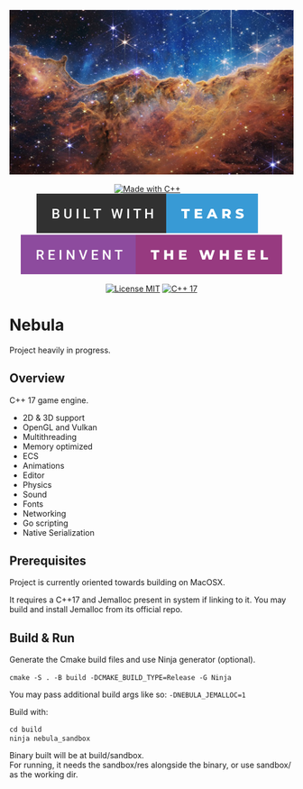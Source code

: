 <p align="center">
    <img alt="Nebula" src="docs/nebula.jpg" width="800px"/>
</p>

<div align="center">

  <a style="margin-right:15px" href="#"><img src="https://forthebadge.com/images/badges/made-with-c-plus-plus.svg" alt="Made with C++"/></a>
  <a style="margin-right:15px" href="#"><img src="docs/built-with-tears.svg" alt="Built with tears"/></a>  
  <a href="#"><img src="docs/reinvent-the-wheel.svg" alt="Reinvent the wheel"/></a>  


  <a href="https://opensource.org/licenses/MIT"><img src="https://img.shields.io/badge/License-MIT-brightgreen.svg" alt="License MIT"/></a>
  <a href="https://en.cppreference.com/w/"><img src="https://img.shields.io/badge/cpp-17-blue.svg" alt="C++ 17"/></a>

</div>


# Nebula

Project heavily in progress.

## Overview

C++ 17 game engine. 

- 2D & 3D support
- OpenGL and Vulkan
- Multithreading
- Memory optimized
- ECS
- Animations
- Editor
- Physics
- Sound
- Fonts
- Networking
- Go scripting
- Native Serialization

## Prerequisites

Project is currently oriented towards building on MacOSX.  

It requires a C++17 and Jemalloc present in system if linking to it. You may build and install Jemalloc from its official repo.

## Build & Run

Generate the Cmake build files and use Ninja generator (optional).  

`cmake -S . -B build -DCMAKE_BUILD_TYPE=Release -G Ninja`  

You may pass additional build args like so: `-DNEBULA_JEMALLOC=1`  

Build with:  

```
cd build
ninja nebula_sandbox
```  

Binary built will be at build/sandbox.  
For running, it needs the sandbox/res alongside the binary, or use sandbox/ as the working dir.